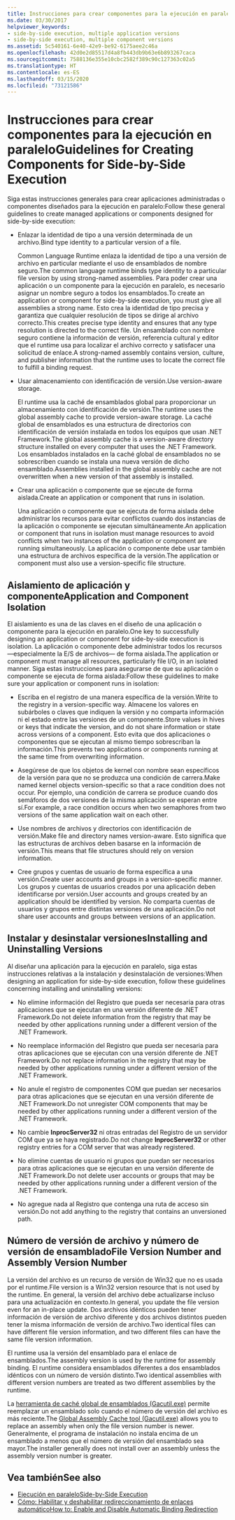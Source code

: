 ```yaml
---
title: Instrucciones para crear componentes para la ejecución en paralelo
ms.date: 03/30/2017
helpviewer_keywords:
- side-by-side execution, multiple application versions
- side-by-side execution, multiple component versions
ms.assetid: 5c540161-6e40-42e9-be92-6175aee2c46a
ms.openlocfilehash: 42d0e2d85517d4a8fb443db9b63e6b893267caca
ms.sourcegitcommit: 7588136e355e10cbc2582f389c90c127363c02a5
ms.translationtype: HT
ms.contentlocale: es-ES
ms.lasthandoff: 03/15/2020
ms.locfileid: "73121586"
---
```

# <a name="guidelines-for-creating-components-for-side-by-side-execution"></a><span data-ttu-id="1eead-102">Instrucciones para crear componentes para la ejecución en paralelo</span><span class="sxs-lookup"><span data-stu-id="1eead-102">Guidelines for Creating Components for Side-by-Side Execution</span></span>
<span data-ttu-id="1eead-103">Siga estas instrucciones generales para crear aplicaciones administradas o componentes diseñados para la ejecución en paralelo:</span><span class="sxs-lookup"><span data-stu-id="1eead-103">Follow these general guidelines to create managed applications or components designed for side-by-side execution:</span></span>  
  
- <span data-ttu-id="1eead-104">Enlazar la identidad de tipo a una versión determinada de un archivo.</span><span class="sxs-lookup"><span data-stu-id="1eead-104">Bind type identity to a particular version of a file.</span></span>  
  
     <span data-ttu-id="1eead-105">Common Language Runtime enlaza la identidad de tipo a una versión de archivo en particular mediante el uso de ensamblados de nombre seguro.</span><span class="sxs-lookup"><span data-stu-id="1eead-105">The common language runtime binds type identity to a particular file version by using strong-named assemblies.</span></span> <span data-ttu-id="1eead-106">Para poder crear una aplicación o un componente para la ejecución en paralelo, es necesario asignar un nombre seguro a todos los ensamblados.</span><span class="sxs-lookup"><span data-stu-id="1eead-106">To create an application or component for side-by-side execution, you must give all assemblies a strong name.</span></span> <span data-ttu-id="1eead-107">Esto crea la identidad de tipo precisa y garantiza que cualquier resolución de tipos se dirige al archivo correcto.</span><span class="sxs-lookup"><span data-stu-id="1eead-107">This creates precise type identity and ensures that any type resolution is directed to the correct file.</span></span> <span data-ttu-id="1eead-108">Un ensamblado con nombre seguro contiene la información de versión, referencia cultural y editor que el runtime usa para localizar el archivo correcto y satisfacer una solicitud de enlace.</span><span class="sxs-lookup"><span data-stu-id="1eead-108">A strong-named assembly contains version, culture, and publisher information that the runtime uses to locate the correct file to fulfill a binding request.</span></span>  
  
- <span data-ttu-id="1eead-109">Usar almacenamiento con identificación de versión.</span><span class="sxs-lookup"><span data-stu-id="1eead-109">Use version-aware storage.</span></span>  
  
     <span data-ttu-id="1eead-110">El runtime usa la caché de ensamblados global para proporcionar un almacenamiento con identificación de versión.</span><span class="sxs-lookup"><span data-stu-id="1eead-110">The runtime uses the global assembly cache to provide version-aware storage.</span></span> <span data-ttu-id="1eead-111">La caché global de ensamblados es una estructura de directorios con identificación de versión instalada en todos los equipos que usan .NET Framework.</span><span class="sxs-lookup"><span data-stu-id="1eead-111">The global assembly cache is a version-aware directory structure installed on every computer that uses the .NET Framework.</span></span> <span data-ttu-id="1eead-112">Los ensamblados instalados en la caché global de ensamblados no se sobrescriben cuando se instala una nueva versión de dicho ensamblado.</span><span class="sxs-lookup"><span data-stu-id="1eead-112">Assemblies installed in the global assembly cache are not overwritten when a new version of that assembly is installed.</span></span>  
  
- <span data-ttu-id="1eead-113">Crear una aplicación o componente que se ejecute de forma aislada.</span><span class="sxs-lookup"><span data-stu-id="1eead-113">Create an application or component that runs in isolation.</span></span>  
  
     <span data-ttu-id="1eead-114">Una aplicación o componente que se ejecuta de forma aislada debe administrar los recursos para evitar conflictos cuando dos instancias de la aplicación o componente se ejecutan simultáneamente.</span><span class="sxs-lookup"><span data-stu-id="1eead-114">An application or component that runs in isolation must manage resources to avoid conflicts when two instances of the application or component are running simultaneously.</span></span> <span data-ttu-id="1eead-115">La aplicación o componente debe usar también una estructura de archivos específica de la versión.</span><span class="sxs-lookup"><span data-stu-id="1eead-115">The application or component must also use a version-specific file structure.</span></span>  
  
## <a name="application-and-component-isolation"></a><span data-ttu-id="1eead-116">Aislamiento de aplicación y componente</span><span class="sxs-lookup"><span data-stu-id="1eead-116">Application and Component Isolation</span></span>  
 <span data-ttu-id="1eead-117">El aislamiento es una de las claves en el diseño de una aplicación o componente para la ejecución en paralelo.</span><span class="sxs-lookup"><span data-stu-id="1eead-117">One key to successfully designing an application or component for side-by-side execution is isolation.</span></span> <span data-ttu-id="1eead-118">La aplicación o componente debe administrar todos los recursos —especialmente la E/S de archivos— de forma aislada.</span><span class="sxs-lookup"><span data-stu-id="1eead-118">The application or component must manage all resources, particularly file I/O, in an isolated manner.</span></span> <span data-ttu-id="1eead-119">Siga estas instrucciones para asegurarse de que su aplicación o componente se ejecuta de forma aislada:</span><span class="sxs-lookup"><span data-stu-id="1eead-119">Follow these guidelines to make sure your application or component runs in isolation:</span></span>  
  
- <span data-ttu-id="1eead-120">Escriba en el registro de una manera específica de la versión.</span><span class="sxs-lookup"><span data-stu-id="1eead-120">Write to the registry in a version-specific way.</span></span> <span data-ttu-id="1eead-121">Almacene los valores en subárboles o claves que indiquen la versión y no comparta información ni el estado entre las versiones de un componente.</span><span class="sxs-lookup"><span data-stu-id="1eead-121">Store values in hives or keys that indicate the version, and do not share information or state across versions of a component.</span></span> <span data-ttu-id="1eead-122">Esto evita que dos aplicaciones o componentes que se ejecutan al mismo tiempo sobrescriban la información.</span><span class="sxs-lookup"><span data-stu-id="1eead-122">This prevents two applications or components running at the same time from overwriting information.</span></span>  
  
- <span data-ttu-id="1eead-123">Asegúrese de que los objetos de kernel con nombre sean específicos de la versión para que no se produzca una condición de carrera.</span><span class="sxs-lookup"><span data-stu-id="1eead-123">Make named kernel objects version-specific so that a race condition does not occur.</span></span> <span data-ttu-id="1eead-124">Por ejemplo, una condición de carrera se produce cuando dos semáforos de dos versiones de la misma aplicación se esperan entre sí.</span><span class="sxs-lookup"><span data-stu-id="1eead-124">For example, a race condition occurs when two semaphores from two versions of the same application wait on each other.</span></span>  
  
- <span data-ttu-id="1eead-125">Use nombres de archivos y directorios con identificación de versión.</span><span class="sxs-lookup"><span data-stu-id="1eead-125">Make file and directory names version-aware.</span></span> <span data-ttu-id="1eead-126">Esto significa que las estructuras de archivos deben basarse en la información de versión.</span><span class="sxs-lookup"><span data-stu-id="1eead-126">This means that file structures should rely on version information.</span></span>  
  
- <span data-ttu-id="1eead-127">Cree grupos y cuentas de usuario de forma específica a una versión.</span><span class="sxs-lookup"><span data-stu-id="1eead-127">Create user accounts and groups in a version-specific manner.</span></span> <span data-ttu-id="1eead-128">Los grupos y cuentas de usuarios creados por una aplicación deben identificarse por versión.</span><span class="sxs-lookup"><span data-stu-id="1eead-128">User accounts and groups created by an application should be identified by version.</span></span> <span data-ttu-id="1eead-129">No comparta cuentas de usuarios y grupos entre distintas versiones de una aplicación.</span><span class="sxs-lookup"><span data-stu-id="1eead-129">Do not share user accounts and groups between versions of an application.</span></span>  
  
## <a name="installing-and-uninstalling-versions"></a><span data-ttu-id="1eead-130">Instalar y desinstalar versiones</span><span class="sxs-lookup"><span data-stu-id="1eead-130">Installing and Uninstalling Versions</span></span>  
 <span data-ttu-id="1eead-131">Al diseñar una aplicación para la ejecución en paralelo, siga estas instrucciones relativas a la instalación y desinstalación de versiones:</span><span class="sxs-lookup"><span data-stu-id="1eead-131">When designing an application for side-by-side execution, follow these guidelines concerning installing and uninstalling versions:</span></span>  
  
- <span data-ttu-id="1eead-132">No elimine información del Registro que pueda ser necesaria para otras aplicaciones que se ejecutan en una versión diferente de .NET Framework.</span><span class="sxs-lookup"><span data-stu-id="1eead-132">Do not delete information from the registry that may be needed by other applications running under a different version of the .NET Framework.</span></span>  
  
- <span data-ttu-id="1eead-133">No reemplace información del Registro que pueda ser necesaria para otras aplicaciones que se ejecutan con una versión diferente de .NET Framework.</span><span class="sxs-lookup"><span data-stu-id="1eead-133">Do not replace information in the registry that may be needed by other applications running under a different version of the .NET Framework.</span></span>  
  
- <span data-ttu-id="1eead-134">No anule el registro de componentes COM que puedan ser necesarios para otras aplicaciones que se ejecutan en una versión diferente de .NET Framework.</span><span class="sxs-lookup"><span data-stu-id="1eead-134">Do not unregister COM components that may be needed by other applications running under a different version of the .NET Framework.</span></span>  
  
- <span data-ttu-id="1eead-135">No cambie **InprocServer32** ni otras entradas del Registro de un servidor COM que ya se haya registrado.</span><span class="sxs-lookup"><span data-stu-id="1eead-135">Do not change **InprocServer32** or other registry entries for a COM server that was already registered.</span></span>  
  
- <span data-ttu-id="1eead-136">No elimine cuentas de usuario ni grupos que puedan ser necesarios para otras aplicaciones que se ejecutan en una versión diferente de .NET Framework.</span><span class="sxs-lookup"><span data-stu-id="1eead-136">Do not delete user accounts or groups that may be needed by other applications running under a different version of the .NET Framework.</span></span>  
  
- <span data-ttu-id="1eead-137">No agregue nada al Registro que contenga una ruta de acceso sin versión.</span><span class="sxs-lookup"><span data-stu-id="1eead-137">Do not add anything to the registry that contains an unversioned path.</span></span>  
  
## <a name="file-version-number-and-assembly-version-number"></a><span data-ttu-id="1eead-138">Número de versión de archivo y número de versión de ensamblado</span><span class="sxs-lookup"><span data-stu-id="1eead-138">File Version Number and Assembly Version Number</span></span>  
 <span data-ttu-id="1eead-139">La versión del archivo es un recurso de versión de Win32 que no es usada por el runtime.</span><span class="sxs-lookup"><span data-stu-id="1eead-139">File version is a Win32 version resource that is not used by the runtime.</span></span> <span data-ttu-id="1eead-140">En general, la versión del archivo debe actualizarse incluso para una actualización en contexto.</span><span class="sxs-lookup"><span data-stu-id="1eead-140">In general, you update the file version even for an in-place update.</span></span> <span data-ttu-id="1eead-141">Dos archivos idénticos pueden tener información de versión de archivo diferente y dos archivos distintos pueden tener la misma información de versión de archivo.</span><span class="sxs-lookup"><span data-stu-id="1eead-141">Two identical files can have different file version information, and two different files can have the same file version information.</span></span>  
  
 <span data-ttu-id="1eead-142">El runtime usa la versión del ensamblado para el enlace de ensamblados.</span><span class="sxs-lookup"><span data-stu-id="1eead-142">The assembly version is used by the runtime for assembly binding.</span></span> <span data-ttu-id="1eead-143">El runtime considera ensamblados diferentes a dos ensamblados idénticos con un número de versión distinto.</span><span class="sxs-lookup"><span data-stu-id="1eead-143">Two identical assemblies with different version numbers are treated as two different assemblies by the runtime.</span></span>  
  
 <span data-ttu-id="1eead-144">La [herramienta de caché global de ensamblados (Gacutil.exe)](../tools/gacutil-exe-gac-tool.md) permite reemplazar un ensamblado solo cuando el número de versión del archivo es más reciente.</span><span class="sxs-lookup"><span data-stu-id="1eead-144">The [Global Assembly Cache tool (Gacutil.exe)](../tools/gacutil-exe-gac-tool.md) allows you to replace an assembly when only the file version number is newer.</span></span> <span data-ttu-id="1eead-145">Generalmente, el programa de instalación no instala encima de un ensamblado a menos que el número de versión del ensamblado sea mayor.</span><span class="sxs-lookup"><span data-stu-id="1eead-145">The installer generally does not install over an assembly unless the assembly version number is greater.</span></span>  
  
## <a name="see-also"></a><span data-ttu-id="1eead-146">Vea también</span><span class="sxs-lookup"><span data-stu-id="1eead-146">See also</span></span>

- [<span data-ttu-id="1eead-147">Ejecución en paralelo</span><span class="sxs-lookup"><span data-stu-id="1eead-147">Side-by-Side Execution</span></span>](side-by-side-execution.md)
- [<span data-ttu-id="1eead-148">Cómo: Habilitar y deshabilitar redireccionamiento de enlaces automático</span><span class="sxs-lookup"><span data-stu-id="1eead-148">How to: Enable and Disable Automatic Binding Redirection</span></span>](../configure-apps/how-to-enable-and-disable-automatic-binding-redirection.md)
